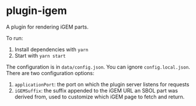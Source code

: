 # plugin-igem

A plugin for rendering iGEM parts.

To run:
  1. Install dependencies with `yarn`
  2. Start with `yarn start`

The configuration is in `data/config.json`. You can ignore `config.local.json`.
There are two configuration options: 
  1. `applicationPort`: the port on which the plugin server listens for requests
  2. `iGEMSuffix`: the suffix appended to the iGEM URL an SBOL part was derived from, used to customize which iGEM page to fetch and return.
